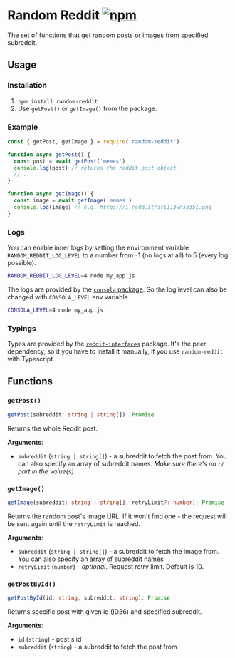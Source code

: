 # Random Reddit [![npm](https://img.shields.io/npm/v/random-reddit?style=flat-square)](https://www.npmjs.com/package/random-reddit)

The set of functions that get random posts or images from specified subreddit.

## Usage

### Installation
1. `npm install random-reddit`
2. Use `getPost()` or `getImage()` from the package.  

### Example

```js
const { getPost, getImage } = require('random-reddit')

function async getPost() {
  const post = await getPost('memes')
  console.log(post) // returns the reddit post object
  // ...
}

function async getImage() {
  const image = await getImage('memes')
  console.log(image) // e.g. https://i.redd.it/sri113wns9351.png
}
```

### Logs
You can enable inner logs by setting the environment variable `RANDOM_REDDIT_LOG_LEVEL` to a number from -1 (no logs at all) to 5 (every log possible).
```bash
RANDOM_REDDIT_LOG_LEVEL=4 node my_app.js
```
The logs are provided by the [`consola` package](https://www.npmjs.com/package/consola). So the log level can also be changed with `CONSOLA_LEVEL` env variable
```bash
CONSOLA_LEVEL=4 node my_app.js
```

### Typings

Types are provided by the [`reddit-interfaces`](https://www.npmjs.com/package/reddit-interfaces) package. It's the peer dependency, so it you have to install it manually, if you use `random-reddit` with Typescript.

## Functions

### `getPost()`

```ts
getPost(subreddit: string | string[]): Promise
```
Returns the whole Reddit post.

**Arguments**:
- `subreddit` (`string | string[]`) - a subreddit to fetch the post from. You can also specify an array of subreddit names. *Make sure there's no `r/` part in the value(s)*

### `getImage()`

```ts
getImage(subreddit: string | string[], retryLimit?: number): Promise
```
Returns the random post's image URL. If it won't find one - the request will be sent again until the `retryLimit` is reached.

**Arguments**:
- `subreddit` (`string | string[]`) - a subreddit to fetch the image from. You can also specify an array of subreddit names
- `retryLimit` (`number`) - *optional*. Request retry limit. Default is 10.

### `getPostById()`

```ts
getPostById(id: string, subreddit: string): Promise
```
Returns specific post with given id (ID36) and specified subreddit.

**Arguments**:
- `id` (`string`) - post's id
- `subreddit` (`string`) - a subreddit to fetch the post from